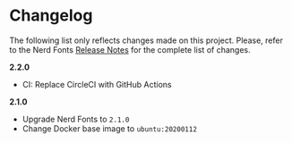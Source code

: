 # Changelog

The following list only reflects changes made on this project. Please, refer to the Nerd Fonts [Release Notes](https://www.nerdfonts.com/releases) for the complete list of changes.

**2.2.0**

* CI: Replace CircleCI with GitHub Actions

**2.1.0**

* Upgrade Nerd Fonts to `2.1.0`
* Change Docker base image to `ubuntu:20200112`
